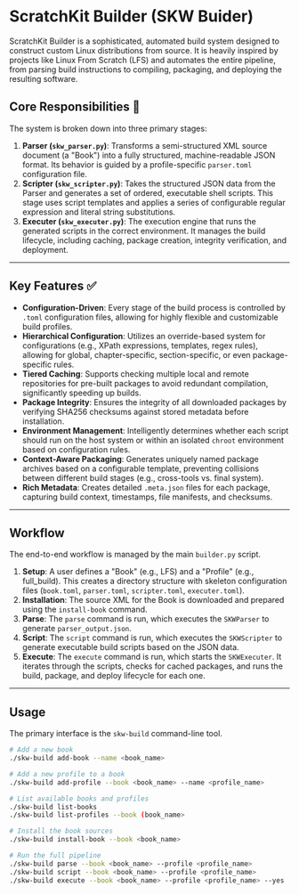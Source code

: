 # ScratchKit Builder (SKW Buider)

ScratchKit Builder is a sophisticated, automated build system designed to construct custom Linux distributions from source. It is heavily inspired by projects like Linux From Scratch (LFS) and automates the entire pipeline, from parsing build instructions to compiling, packaging, and deploying the resulting software.

## Core Responsibilities 🎯

The system is broken down into three primary stages:

1.  **Parser (`skw_parser.py`)**: Transforms a semi-structured XML source document (a "Book") into a fully structured, machine-readable JSON format. Its behavior is guided by a profile-specific `parser.toml` configuration file.
2.  **Scripter (`skw_scripter.py`)**: Takes the structured JSON data from the Parser and generates a set of ordered, executable shell scripts. This stage uses script templates and applies a series of configurable regular expression and literal string substitutions.
3.  **Executer (`skw_executer.py`)**: The execution engine that runs the generated scripts in the correct environment. It manages the build lifecycle, including caching, package creation, integrity verification, and deployment.

---

## Key Features ✅

* **Configuration-Driven**: Every stage of the build process is controlled by `.toml` configuration files, allowing for highly flexible and customizable build profiles.
* **Hierarchical Configuration**: Utilizes an override-based system for configurations (e.g., XPath expressions, templates, regex rules), allowing for global, chapter-specific, section-specific, or even package-specific rules.
* **Tiered Caching**: Supports checking multiple local and remote repositories for pre-built packages to avoid redundant compilation, significantly speeding up builds.
* **Package Integrity**: Ensures the integrity of all downloaded packages by verifying SHA256 checksums against stored metadata before installation.
* **Environment Management**: Intelligently determines whether each script should run on the host system or within an isolated `chroot` environment based on configuration rules.
* **Context-Aware Packaging**: Generates uniquely named package archives based on a configurable template, preventing collisions between different build stages (e.g., cross-tools vs. final system).
* **Rich Metadata**: Creates detailed `.meta.json` files for each package, capturing build context, timestamps, file manifests, and checksums.

---

## Workflow

The end-to-end workflow is managed by the main `builder.py` script.

1.  **Setup**: A user defines a "Book" (e.g., LFS) and a "Profile" (e.g., full_build). This creates a directory structure with skeleton configuration files (`book.toml`, `parser.toml`, `scripter.toml`, `executer.toml`).
2.  **Installation**: The source XML for the Book is downloaded and prepared using the `install-book` command.
3.  **Parse**: The `parse` command is run, which executes the `SKWParser` to generate `parser_output.json`.
4.  **Script**: The `script` command is run, which executes the `SKWScripter` to generate executable build scripts based on the JSON data.
5.  **Execute**: The `execute` command is run, which starts the `SKWExecuter`. It iterates through the scripts, checks for cached packages, and runs the build, package, and deploy lifecycle for each one.

---

## Usage

The primary interface is the `skw-build` command-line tool.

```bash
# Add a new book
./skw-build add-book --name <book_name>

# Add a new profile to a book
./skw-build add-profile --book <book_name> --name <profile_name>

# List available books and profiles
./skw-build list-books
./skw-build list-profiles --book (book_name>

# Install the book sources
./skw-build install-book --book <book_name>

# Run the full pipeline
./skw-build parse --book <book_name> --profile <profile_name>
./skw-build script --book <book_name> --profile <profile_name>
./skw-build execute --book <book_name> --profile <profile_name> --yes
